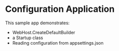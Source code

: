 # Configuration Application

This sample app demonstrates:

- WebHost.CreateDefaultBuilder
- a Startup class
- Reading configuration from appsettings.json
